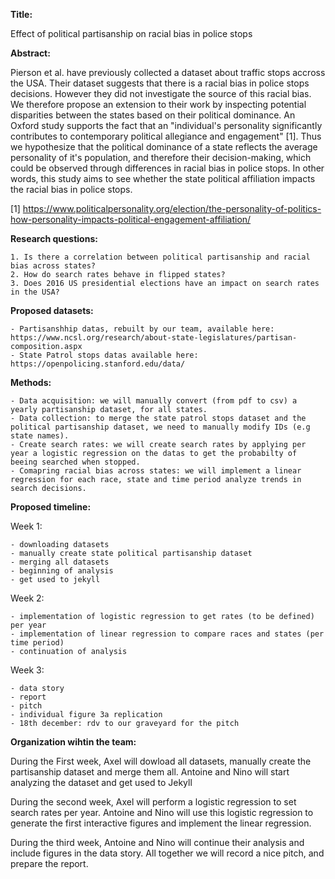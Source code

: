 **Title:** 

Effect of political partisanship on racial bias in police stops

**Abstract:**

Pierson et al. have previously collected a dataset about traffic stops accross the USA. Their dataset suggests that there is a racial bias in police stops decisions. However they did not investigate the source of this racial bias. We therefore propose an extension to their work by inspecting potential disparities between the states based on their political dominance. 
An Oxford study supports the fact that an "individual's personality significantly contributes to contemporary political allegiance and engagement" [1]. Thus we hypothesize that the political dominance of a state reflects the average personality of it's population, and therefore their decision-making, which could be observed through differences in racial bias in police stops. In other words, this study aims to see whether the state political affiliation impacts the racial bias in police stops.

[1] https://www.politicalpersonality.org/election/the-personality-of-politics-how-personality-impacts-political-engagement-affiliation/

**Research questions:**
    
    1. Is there a correlation between political partisanship and racial bias across states? 
    2. How do search rates behave in flipped states?
    3. Does 2016 US presidential elections have an impact on search rates in the USA? 

**Proposed datasets:**

    - Partisanshhip datas, rebuilt by our team, available here: https://www.ncsl.org/research/about-state-legislatures/partisan-composition.aspx
    - State Patrol stops datas available here: https://openpolicing.stanford.edu/data/

**Methods:**

    - Data acquisition: we will manually convert (from pdf to csv) a yearly partisanship dataset, for all states.
    - Data collection: to merge the state patrol stops dataset and the political partisanship dataset, we need to manually modify IDs (e.g state names).
    - Create search rates: we will create search rates by applying per year a logistic regression on the datas to get the probabilty of beeing searched when stopped. 
    - Comapring racial bias across states: we will implement a linear regression for each race, state and time period analyze trends in search decisions.

**Proposed timeline:**

Week 1: 

    - downloading datasets
    - manually create state political partisanship dataset
    - merging all datasets
    - beginning of analysis
    - get used to jekyll
    
Week 2: 

    - implementation of logistic regression to get rates (to be defined) per year
    - implementation of linear regression to compare races and states (per time period)
    - continuation of analysis

Week 3: 

    - data story
    - report
    - pitch
    - individual figure 3a replication
    - 18th december: rdv to our graveyard for the pitch

**Organization wihtin the team:**

During the First week, Axel will dowload all datasets, manually create the partisanship dataset and merge them all. 
Antoine and Nino will start analyzing the dataset and get used to Jekyll

During the second week, Axel will perform a logistic regression to set search rates per year. Antoine and Nino will use this logistic regression to generate the first interactive figures and implement the linear regression.

During the third week, Antoine and Nino will continue their analysis and include figures in the data story. All together we will record a nice pitch, and prepare the report. 
